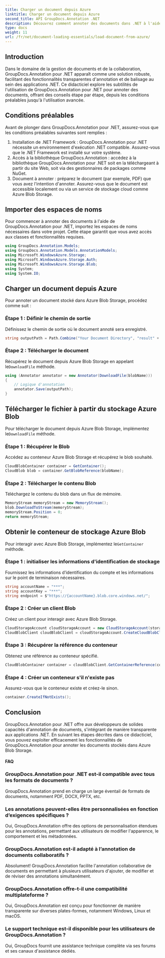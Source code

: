 ```yaml
---
title: Charger un document depuis Azure
linktitle: Charger un document depuis Azure
second_title: API GroupDocs.Annotation .NET
description: Découvrez comment annoter des documents dans .NET à l'aide de GroupDocs.Annotation. Tutoriel étape par étape pour une intégration transparente avec Azure Blob Storage.
type: docs
weight: 11
url: /fr/net/document-loading-essentials/load-document-from-azure/
---
```

## Introduction
Dans le domaine de la gestion de documents et de la collaboration, GroupDocs.Annotation pour .NET apparaît comme une solution robuste, facilitant des fonctionnalités transparentes d'annotation et de balisage au sein des applications .NET. Ce didacticiel explore les subtilités de l'utilisation de GroupDocs.Annotation pour .NET pour annoter des documents, offrant des conseils étape par étape, depuis les conditions préalables jusqu'à l'utilisation avancée.
## Conditions préalables
Avant de plonger dans GroupDocs.Annotation pour .NET, assurez-vous que les conditions préalables suivantes sont remplies :
1. Installation de .NET Framework : GroupDocs.Annotation pour .NET nécessite un environnement d'exécution .NET compatible. Assurez-vous que le .NET Framework est installé sur votre système.
2. Accès à la bibliothèque GroupDocs.Annotation : accédez à la bibliothèque GroupDocs.Annotation pour .NET soit en la téléchargeant à partir du site Web, soit via des gestionnaires de packages comme NuGet.
3. Document à annoter : préparez le document (par exemple, PDF) que vous avez l'intention d'annoter. Assurez-vous que le document est accessible localement ou via un service de stockage cloud comme Azure Blob Storage.

## Importer des espaces de noms
Pour commencer à annoter des documents à l'aide de GroupDocs.Annotation pour .NET, importez les espaces de noms nécessaires dans votre projet. Cette étape garantit que vous avez accès aux classes et fonctionnalités requises.
```csharp
using GroupDocs.Annotation.Models;
using GroupDocs.Annotation.Models.AnnotationModels;
using Microsoft.WindowsAzure.Storage;
using Microsoft.WindowsAzure.Storage.Auth;
using Microsoft.WindowsAzure.Storage.Blob;
using System;
using System.IO;
```

## Charger un document depuis Azure
Pour annoter un document stocké dans Azure Blob Storage, procédez comme suit :
### Étape 1 : Définir le chemin de sortie
Définissez le chemin de sortie où le document annoté sera enregistré.
```csharp
string outputPath = Path.Combine("Your Document Directory", "result" + Path.GetExtension("input.pdf"));
```
### Étape 2 : Télécharger le document
 Récupérez le document depuis Azure Blob Storage en appelant le`DownloadFile` méthode.
```csharp
using (Annotator annotator = new Annotator(DownloadFile(blobName)))
{
    // Logique d'annotation
    annotator.Save(outputPath);
}
```
## Télécharger le fichier à partir du stockage Azure Blob
 Pour télécharger le document depuis Azure Blob Storage, implémentez le`DownloadFile` méthode.
### Étape 1 : Récupérer le Blob
Accédez au conteneur Azure Blob Storage et récupérez le blob souhaité.
```csharp
CloudBlobContainer container = GetContainer();
CloudBlob blob = container.GetBlobReference(blobName);
```
### Étape 2 : Télécharger le contenu Blob
Téléchargez le contenu du blob dans un flux de mémoire.
```csharp
MemoryStream memoryStream = new MemoryStream();
blob.DownloadToStream(memoryStream);
memoryStream.Position = 0;
return memoryStream;
```
## Obtenir le conteneur de stockage Azure Blob
 Pour interagir avec Azure Blob Storage, implémentez le`GetContainer` méthode.
### Étape 1 : initialiser les informations d'identification de stockage
Fournissez les informations d’identification du compte et les informations sur le point de terminaison nécessaires.
```csharp
string accountName = "***";
string accountKey = "***";
string endpoint = $"https://{accountName}.blob.core.windows.net/";
```
### Étape 2 : Créer un client Blob
Créez un client pour interagir avec Azure Blob Storage.
```csharp
CloudStorageAccount cloudStorageAccount = new CloudStorageAccount(storageCredentials, new Uri(endpoint), null, null, null);
CloudBlobClient cloudBlobClient = cloudStorageAccount.CreateCloudBlobClient();
```
### Étape 3 : Récupérer la référence du conteneur
Obtenez une référence au conteneur spécifié.
```csharp
CloudBlobContainer container = cloudBlobClient.GetContainerReference(containerName);
```
### Étape 4 : Créer un conteneur s'il n'existe pas
Assurez-vous que le conteneur existe et créez-le sinon.
```csharp
container.CreateIfNotExists();
```

## Conclusion
GroupDocs.Annotation pour .NET offre aux développeurs de solides capacités d'annotation de documents, s'intégrant de manière transparente aux applications .NET. En suivant les étapes décrites dans ce didacticiel, vous pouvez exploiter efficacement les fonctionnalités de GroupDocs.Annotation pour annoter les documents stockés dans Azure Blob Storage.
#### FAQ
### GroupDocs.Annotation pour .NET est-il compatible avec tous les formats de documents ?
GroupDocs.Annotation prend en charge un large éventail de formats de documents, notamment PDF, DOCX, PPTX, etc.
### Les annotations peuvent-elles être personnalisées en fonction d’exigences spécifiques ?
Oui, GroupDocs.Annotation offre des options de personnalisation étendues pour les annotations, permettant aux utilisateurs de modifier l'apparence, le comportement et les métadonnées.
### GroupDocs.Annotation est-il adapté à l’annotation de documents collaboratifs ?
Absolument! GroupDocs.Annotation facilite l'annotation collaborative de documents en permettant à plusieurs utilisateurs d'ajouter, de modifier et de réviser des annotations simultanément.
### GroupDocs.Annotation offre-t-il une compatibilité multiplateforme ?
Oui, GroupDocs.Annotation est conçu pour fonctionner de manière transparente sur diverses plates-formes, notamment Windows, Linux et macOS.
### Le support technique est-il disponible pour les utilisateurs de GroupDocs.Annotation ?
Oui, GroupDocs fournit une assistance technique complète via ses forums et ses canaux d'assistance dédiés.